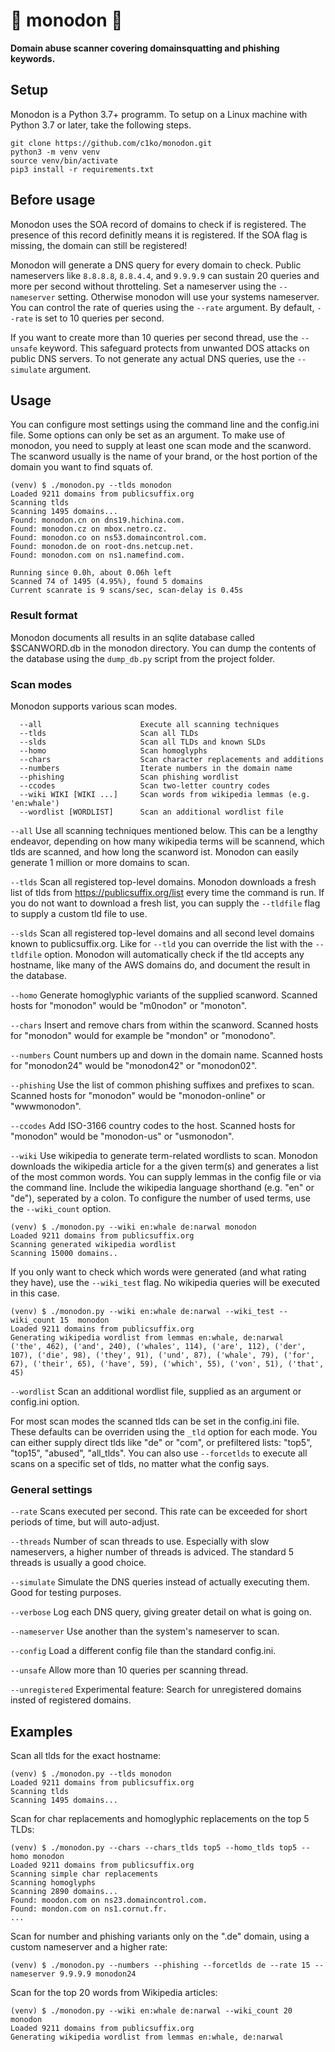 # 🦷 monodon 🐋
__Domain abuse scanner covering domainsquatting and phishing keywords.__

## Setup
Monodon is a Python 3.7+ programm. To setup on a Linux machine with Python 3.7 or later, take the following steps.

```
git clone https://github.com/c1ko/monodon.git
python3 -m venv venv
source venv/bin/activate
pip3 install -r requirements.txt
```

## Before usage
Monodon uses the SOA record of domains to check if is registered. The presence of this record definitly means it is registered. If the SOA flag is missing, the domain can still be registered!

Monodon will generate a DNS query for every domain to check. Public nameservers like `8.8.8.8`, `8.8.4.4`, and `9.9.9.9` can sustain 20 queries and more per second without throtteling. Set a nameserver using the `--nameserver` setting. Otherwise monodon will use your systems nameserver. You can control the rate of queries using the `--rate` argument. By default, `--rate` is set to 10 queries per second. 

If you want to create more than 10 queries per second thread, use the `--unsafe` keyword. This safeguard protects from unwanted DOS attacks on public DNS servers. To not generate any actual DNS queries, use the `--simulate` argument. 

## Usage
You can configure most settings using the command line and the config.ini file. Some options can only be set as an argument.
To make use of monodon, you need to supply at least one scan mode and the scanword. The scanword usually is the name of your brand, or the host portion of the domain you want to find squats of. 

```
(venv) $ ./monodon.py --tlds monodon
Loaded 9211 domains from publicsuffix.org
Scanning tlds
Scanning 1495 domains...
Found: monodon.cn on dns19.hichina.com.
Found: monodon.cz on mbox.netro.cz.
Found: monodon.co on ns53.domaincontrol.com.
Found: monodon.de on root-dns.netcup.net.
Found: monodon.com on ns1.namefind.com.
 
Running since 0.0h, about 0.06h left
Scanned 74 of 1495 (4.95%), found 5 domains
Current scanrate is 9 scans/sec, scan-delay is 0.45s
```

### Result format
Monodon documents all results in an sqlite database called $SCANWORD.db in the monodon directory. You can dump the contents of the database using the `dump_db.py` script from the project folder.  

### Scan modes
Monodon supports various scan modes.
```
  --all                      Execute all scanning techniques
  --tlds                     Scan all TLDs
  --slds                     Scan all TLDs and known SLDs
  --homo                     Scan homoglyphs
  --chars                    Scan character replacements and additions
  --numbers                  Iterate numbers in the domain name
  --phishing                 Scan phishing wordlist
  --ccodes                   Scan two-letter country codes
  --wiki WIKI [WIKI ...]     Scan words from wikipedia lemmas (e.g. 'en:whale')
  --wordlist [WORDLIST]      Scan an additional wordlist file
```

`--all` Use all scanning techniques mentioned below. This can be a lengthy endeavor, depending on how many wikipedia terms will be scannend, which tlds are scanned, and how long the scanword ist. Monodon can easily generate 1 million or more domains to scan.

`--tlds` Scan all registered top-level domains. Monodon downloads a fresh list of tlds from https://publicsuffix.org/list every time the command is run. If you do not want to download a fresh list, you can supply the `--tldfile` flag to supply a custom tld file to use.

`--slds` Scan all registered top-level domains and all second level domains known to publicsuffix.org. Like for `--tld` you can override the list with the `--tldfile` option. Monodon will automatically check if the tld accepts any hostname, like many of the AWS domains do, and document the result in the database.

`--homo` Generate homoglyphic variants of the supplied scanword. Scanned hosts for "monodon" would be "m0nodon" or "monoton".

`--chars` Insert and remove chars from within the scanword. Scanned hosts for "monodon" would for example be "mondon" or "monodono". 

`--numbers` Count numbers up and down in the domain name. Scanned hosts for "monodon24" would be "monodon42" or "monodon02".

`--phishing` Use the list of common phishing suffixes and prefixes to scan. Scanned hosts for "monodon" would be "monodon-online" or "wwwmonodon". 

`--ccodes` Add ISO-3166 country codes to the host. Scanned hosts for "monodon" would be "monodon-us" or "usmonodon".

`--wiki` Use wikipedia to generate term-related wordlists to scan. Monodon downloads the wikipedia article for a the given term(s) and generates a list of the most common words. You can supply lemmas in the config file or via the command line. Include the wikipedia language shorthand (e.g. "en" or "de"), seperated by a colon. To configure the number of used terms, use the `--wiki_count` option. 

```
(venv) $ ./monodon.py --wiki en:whale de:narwal monodon 
Loaded 9211 domains from publicsuffix.org
Scanning generated wikipedia wordlist
Scanning 15000 domains..
```

If you only want to check which words were generated (and what rating they have), use the `--wiki_test` flag. No wikipedia queries will be executed in this case.

```
(venv) $ ./monodon.py --wiki en:whale de:narwal --wiki_test --wiki_count 15  monodon
Loaded 9211 domains from publicsuffix.org
Generating wikipedia wordlist from lemmas en:whale, de:narwal
('the', 462), ('and', 240), ('whales', 114), ('are', 112), ('der', 107), ('die', 98), ('they', 91), ('und', 87), ('whale', 79), ('for', 67), ('their', 65), ('have', 59), ('which', 55), ('von', 51), ('that', 45)
```

`--wordlist` Scan an additional wordlist file, supplied as an argument or config.ini option.

For most scan modes the scanned tlds can be set in the config.ini file. These defaults can be overriden using the `_tld` option for each mode. You can either supply direct tlds like "de" or "com", or prefiltered lists: "top5", "top15", "abused", "all_tlds". You can also use `--forcetlds` to execute all scans on a specific set of tlds, no matter what the config says.

### General settings

`--rate` Scans executed per second. This rate can be exceeded for short periods of time, but will auto-adjust.

`--threads` Number of scan threads to use. Especially with slow nameservers, a higher number of threads is adviced. The standard 5 threads is usually a good choice.

`--simulate` Simulate the DNS queries instead of actually executing them. Good for testing purposes.

`--verbose` Log each DNS query, giving greater detail on what is going on.

`--nameserver` Use another than the system's nameserver to scan.

`--config` Load a different config file than the standard config.ini.

`--unsafe` Allow more than 10 queries per scanning thread.

`--unregistered` Experimental feature: Search for unregistered domains insted of registered domains. 

## Examples

Scan all tlds for the exact hostname:
```
(venv) $ ./monodon.py --tlds monodon 
Loaded 9211 domains from publicsuffix.org
Scanning tlds
Scanning 1495 domains...
```

Scan for char replacements and homoglyphic replacements on the top 5 TLDs:
```
(venv) $ ./monodon.py --chars --chars_tlds top5 --homo_tlds top5 --homo monodon
Loaded 9211 domains from publicsuffix.org
Scanning simple char replacements
Scanning homoglyphs
Scanning 2890 domains...
Found: moodon.com on ns23.domaincontrol.com.
Found: mondon.com on ns1.cornut.fr.
...
```

Scan for number and phishing variants only on the ".de" domain, using a custom nameserver and a higher rate:
```
(venv) $ ./monodon.py --numbers --phishing --forcetlds de --rate 15 --nameserver 9.9.9.9 monodon24
```

Scan for the top 20 words from Wikipedia articles:

```
(venv) $ ./monodon.py --wiki en:whale de:narwal --wiki_count 20  monodon
Loaded 9211 domains from publicsuffix.org
Generating wikipedia wordlist from lemmas en:whale, de:narwal
```
